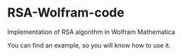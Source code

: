 # RSA-Wolfram-code

Implementation of RSA algorithm in Wolfram Mathematica

You can find an example, so you will know how to use it.
